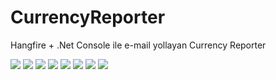 # CurrencyReporter
Hangfire + .Net Console ile e-mail yollayan Currency Reporter



<img src="https://ibb.co/CJSKd4x"/>
<img src="https://ibb.co/51m4S5F"/>
<img src="https://ibb.co/Gn9byYL"/>
<img src="https://ibb.co/wgv2TF3"/>
<img src="https://ibb.co/c2YpKw4"/>
<img src="https://ibb.co/vVd6G7D"/>
<img src="https://ibb.co/0Yw8htb"/>
<img src="https://ibb.co/fSwNtZt"/>
